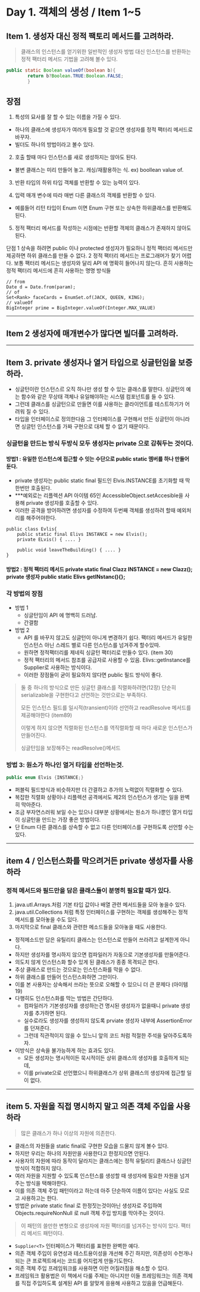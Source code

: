 # Day 1. 객체의 생성 / Item 1~5

## Item 1. 생성자 대신 정적 팩토리 메서드를 고려하라.

> 클래스의 인스턴스를 얻기위한 일반적인 생성자 방법 대신 인스턴스를 반환하는 정적 팩터리 메서드 기법을 고려해 볼수 있다.

```java
public static Boolean valueOf(boolean b){
        return b?Boolean.TRUE:Boolean.FALSE;
        }
```

## 장점

1. 특성의 묘사를 잘 할 수 있는 이름을 가질 수 있다.

- 하나의 클래스에 생성자가 여러개 필요할 것 같으면 생성자를 정적 팩터리 메서드로 바꾸자.
- 빌더도 하나의 방법이라고 볼수 있다.

2. 호출 할때 마다 인스턴스를 새로 생성하지는 않아도 된다.

- 불변 클래스는 미리 만들어 놓고. 캐싱/재활용하는 식. ex) boollean value of.

3. 반환 타입의 하위 타입 객체를 반환할 수 있는 능력이 있다.

4. 입력 매개 변수에 따라 매번 다른 클래스의 객체를 반환할 수 있다.

- 예를들어 리턴 타입이 Enum 이면 Enum 구현 또는 상속한 하위클래스를 반환해도 된다.

5. 정적 팩터리 메서드를 작성하는 시점에는 반환할 객체의 클래스가 존재하지 않아도 된다.

단점 1 상속을 하려면 public 이나 protected 생성자가 필요하니 정적 팩터리 메서드만 제공하면 하위 클래스를 만들 수 없다. 2 정적 팩터리 메서드는 프로그래머가 찾기 어렵다. 보통 팩터리 메서드는
생성자와 달리 API 에 명확히 들어나지 않는다. 흔히 사용하는 정적 팩터리 메서드에 흔히 사용하는 명명 방식들

```
// from
Date d = Date.from(param);
// of
Set<Rank> faceCards = EnumSet.of(JACK, QUEEN, KING);
// valueOf
BigInteger prime = BigInteger.valueOf(Integer.MAX_VALUE)
```

---

## Item 2 생성자에 매개변수가 많다면 빌더를 고려하라.

---

## Item 3. private 생성자나 열거 타입으로 싱글턴임을 보증하라.

- 싱글턴이란 인스턴스르 오직 하나만 생성 할 수 있는 클래스를 말한다. 싱글턴의 예는 함수와 같은 무상태 객체나 유일해야하는 시스템 컴포넌트를 들 수 있다.
- 그런데 클래스를 싱글턴으로 만들면 이를 사용하는 클라이언트를 테스트하기가 어려워 질 수 있다.
- 타입을 인터페이스로 정의한다음 그 인터페이스를 구현해서 만든 싱글턴이 아니라면 싱글턴 인스턴스를 가짜 구현으로 대체 할 수 없기 때문이다.

### 싱글턴을 만드는 방식 두방식 모두 생성자는 private 으로 감춰두는 것이다.

#### 방법1 : 유일한 인스턴스에 접근할 수 잇는 수단으로 public static 멤버를 하나 만들어둔다.

- private 생성자는 public static final 필드인 Elvis.INSTANCE를 초기화할 때 딱 한번만 호출된다.
- ***예외로는 리플렉션 API 아이템 65인 AccessibleObject.setAccesible을 사용해 private 생성자를 호출할 수 있다.
- 이러한 공격을 방어하려면 생성자를 수정하여 두번째 객체를 생성하려 할때 예외처리를 해주어야한다.

```
public class Evlis{
    public static final Elivs INSTANCE = new Elvis();
    private ELvis() { .... }

    public void leaveTheBuilding() { .... }
}

```

#### 방법2 : 정적 팩터리 메서드 private static final Clazz INSTANCE = new Clazz(); private 생성자 public static Elivs getINstanc(){};

### 각 방법의 장점

- 방법 1
    - 싱글턴임이 API 에 명백히 드러남.
    - 간결함
- 방법 2
    - API 를 바꾸지 않고도 싱글턴이 아니게 변경하기 쉽다. 팩터리 메서드가 유일한 인스턴스 아닌 스레드 별로 다른 인스턴스를 넘겨주게 할수있따.
    - 원하면 정적팩터리를 제네릭 싱글턴 팩터리로 만들수 있다. (item 30)
    - 정적 팩터리의 메서드 참조를 공급자로 사용할 수 있음. Elivs::getInstance를 Supplier<Elivs>로 사용하는 방식이다.
    - 이러한 장점들이 굳이 필요하지 않다면 public 필드 방식이 좋다.

> 둘 중 하나의 방식으로 만든 싱글턴 클래스를 직렬화하려면(12장) 단순히 serializable을 구현한다고 선언하는 것만으로는 부족하다.
>
> 모든 인스턴스 필드를 일시적(transient)이라 선언하고 readResolve 메서드를 제공해야한다 (item89)
>
> 이렇게 하지 않으면 직렬화된 인스턴스를 역직렬화할 때 마다 새로운 인스턴스가 만들어진다.
>
> 싱글턴임을 보장해주는 readResolve()메서드

### 방법 3: 원소가 하나인 열거 타입을 선언하는것.

```java
public enum Elvis {INSTANCE;}
```

- 퍼블릭 필드방식과 비슷하지만 더 간결하고 추가의 노력없이 직렬화할 수 있다.
- 복잡한 직렬화 상황이나 리플렉션 공격에서도 제2의 인스턴스가 생기는 일을 완벽히 막아준다.
- 조금 부자연스러워 보일 수는 있으나 대부분 상황에서는 원소가 하나뿐인 열거 타입이 싱글턴을 만드는 가장 좋은 방법이다.
- 단 Enum 다른 클래스를 상속할 수 없고 다른 인터페이스를 구현하도록 선언할 수는 있다.

---

## item 4 / 인스턴스화를 막으려거든 private 생성자를 사용하라

### 정적 메서드와 필드만을 담은 클래스들이 분명히 필요할 때가 있다.

1. java.utl.Arrays.처럼 기본 타입 값이나 배열 관련 메서드들을 모아 놓을수 있다.
2. java.util.Collections 처럼 특정 인터페이스를 구현하는 객체를 생성해주는 정적 메서드를 모아놓을 수도 있다.
3. 마지막으로 final 클래스와 관련한 메소드들을 모아놓을 때도 사용한다.

- 정적메소드만 담은 유틸리티 클래스는 인스턴스로 만들어 쓰라려고 설계한게 아니다.
- 하지만 생성자를 명시하지 않으면 컴파일러가 자동으로 기본생성자를 만들어준다.
- 의도치 않게 인스턴스화 할수 있게 된 클래스가 종종 목격되곤 한다.
- 추상 클래스로 만드는 것으로는 인스턴스화를 막을 수 없다.
- 하위 클래스를 만들어 인스턴스화하면 그만이다.
- 이를 본 사용자는 상속해서 쓰라는 뜻으로 오해할 수 있으니 더 큰 문제다 (아이템19)
- 다행히도 인스턴스화를 막는 방법은 간단하다.
    - 컴파일러가 기본생성자를 생성하는건 명시된 생성자가 없을때니 private 생성자를 추가하면 된다.
    - 실수로라도 생성자를 생성하지 않도록 prviate 생성자 내부에 AssertionError를 던져준다.
    - 그런데 직관적이지 않을 수 있느니 앞의 코드 처럼 적절한 주석을 달아주도록하자. 
- 이방식은 상속을 불가능하게 하는 효과도 있다.
    - 모든 생성자는 명시적이든 묵시적이든 상위 클래스의 생성자를 호출하게 되는데,
    - 이를 private으로 선언했으니 하위클래스가 상위 클래스의 생성자에 접근할 일이 없다.



---

## item 5. 자원을 직접 명시하지 말고 의존 객체 주입을 사용하라

> 많은 클래스가 하나 이상의 자원에 의존한다.

- 클래스의 자원들을 static final로 구현한 모습을 드물지 않게 볼수 있다.
- 하지만 우리는 하나의 자원만을 사용한다고 한정지으면 안된다.
- 사용자의 자원에 따라 동작이 달라지는 클래스에는 정적 유틸리티 클래스나 싱글턴 방식이 적합하지 않다.
- 여러 자원을 지원할 수 있도록 인스턴스를 생성할 때 생성자에 필요한 자원을 넘겨주는 방식을 택해야한다.
- 이를 의존 객체 주입 패턴이라고 하는데 아주 단순하여 이름이 있다는 사실도 모르고 사용하고는 한다.
- 방법은 private static final 로 한정짓는것이아닌 생성자로 주입하여 Objects.requireNonNull 로 null 객체 주입 방지를 막아주는 것이다.

> 이 패턴의 쓸만한 변형으로 생성자에 자원 팩터리를 넘겨주는 방식이 있다. 팩터리 메서드 패턴이다.

- ```Supplier<T>``` 인터페이스가 팩터리를 표현한 완벽한 예다.
- 의존 객체 주입이 유연성과 테스트용이성을 개선해 주긴 하지만, 의존성이 수천개나 되는 큰 프로젝트에서는 코드를 어지럽게 만들기도한다.
- 의존 객체 주입 프레임워크를 사용하면 이런 어질러짐을 해소할 수 있다. 
- 프레임워크 활용법은 이 책에서 다룰 주제는 아니지만 이들 프레임워크는 의존 객체를 직접 주입하도록 설계된 API 를 알맞게 응용해 사용하고 있음을 언급해둔다. 
